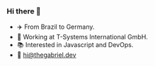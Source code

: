 ### Hi there 👋

- :airplane: From Brazil to Germany.
- :office: Working at T-Systems International GmbH.
- :books: Interested in Javascript and DevOps.
- :email: hi@thegabriel.dev

